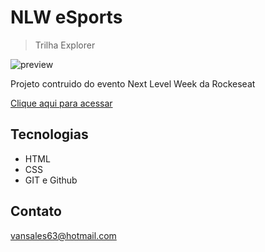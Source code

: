 # NLW eSports 

>Trilha Explorer

![preview](./.github/preview.png)

Projeto contruido do
evento Next Level Week
da Rockeseat

[Clique aqui para 
acessar](https://erisvan253031.github.io/SiteProjetoNLW/)

## Tecnologias 

- HTML
- CSS
- GIT e  Github

## Contato 

vansales63@hotmail.com
